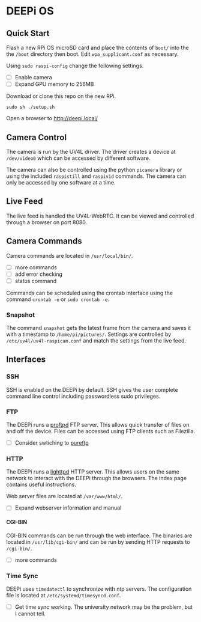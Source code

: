 # DEEPi OS #

## Quick Start ##

Flash a new RPi OS microSD card and place the contents of `boot/` into the
the `/boot` directory then boot. Edit `wpa_supplicant.conf` as necessary.

<!-- TODO: include usb-over-ethernet instructions -->

Using `sudo raspi-config` change the following settings.

  * [ ] Enable camera
  * [ ] Expand GPU memory to 256MB
  
Download or clone this repo on the new RPi.

```
sudo sh ./setup.sh
```

Open a browser to http://deepi.local/

## Camera Control ##

The camera is run by the UV4L driver. The driver creates a device at
`/dev/video0` which can be accessed by different software. 

The camera can also be controlled using the python `picamera` library
or using the included `raspistill` and `raspivid` commands. The camera
can only be accessed by one software at a time. 

## Live Feed ##

The live feed is handled the UV4L-WebRTC. It can be viewed and
controlled through a browser on port 8080.

## Camera Commands ##

Camera commands are located in `/usr/local/bin/`.

  * [ ] more commands
  * [ ] add error checking
  * [ ] status command

Commands can be scheduled using the crontab interface using the command
`crontab -e` or `sudo crontab -e`. 
  
### Snapshot ###

The command `snapshot` gets the latest frame from the camera and saves
it with a timestamp to `/home/pi/pictures/`. Settings are controlled
by `/etc/uv4l/uv4l-raspicam.conf` and match the settings from the live
feed.

## Interfaces ##


### SSH ###

SSH is enabled on the DEEPi by default. SSH gives the user complete
command line control including passwordless sudo privileges.

### FTP ###

The DEEPi runs a [proftpd]() FTP server. This allows quick transfer of
files on and off the device. Files can be accessed using FTP clients
such as Filezilla.

  * [ ] Consider swtiching to
        [pureftp](https://www.raspberrypi.org/documentation/remote-access/ftp.md)

### HTTP ###

The DEEPi runs a [lighttpd]() HTTP server. This allows users on the same
network to interact with the DEEPi through the browsers. The index page 
contains useful instructions.

Web server files are located at `/var/www/html/`. 

  * [ ] Expand webserver information and manual

#### CGI-BIN ####

CGI-BIN commands can be run through the web interface. The binaries are 
located in `/usr/lib/cgi-bin/` and can be run by sending HTTP requests to
`/cgi-bin/`.

  * [ ] more commands

### Time Sync ###

DEEPi uses `timedatectl` to synchronize with ntp servers. The configuration
file is located at `/etc/systemd/timesyncd.conf`.

  * [ ] Get time sync working. The university network may be the problem, 
		but I cannot tell.
